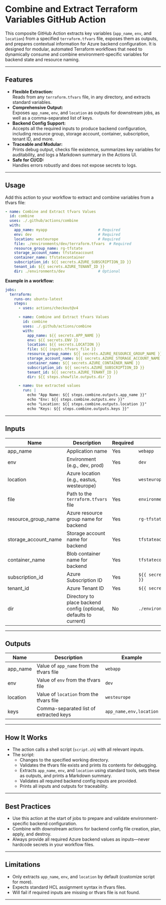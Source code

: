 # Combine and Extract Terraform Variables GitHub Action

This composite GitHub Action extracts key variables (`app_name`, `env`, and `location`) from a specified `terraform.tfvars` file, exposes them as outputs, and prepares contextual information for Azure backend configuration. It is designed for modular, automated Terraform workflows that need to dynamically consume and combine environment-specific variables for backend state and resource naming.

---

## Features

- **Flexible Extraction:**  
  Reads from any `terraform.tfvars` file, in any directory, and extracts standard variables.
- **Comprehensive Output:**  
  Exposes `app_name`, `env`, and `location` as outputs for downstream jobs, as well as a comma-separated list of keys.
- **Backend Config Support:**  
  Accepts all the required inputs to produce backend configuration, including resource group, storage account, container, subscription, tenant ID, and more.
- **Traceable and Modular:**  
  Prints debug output, checks file existence, summarizes key variables for auditability, and logs a Markdown summary in the Actions UI.
- **Safe for CI/CD:**  
  Handles errors robustly and does not expose secrets to logs.

---

## Usage

Add this action to your workflow to extract and combine variables from a tfvars file:

```yaml
- name: Combine and Extract tfvars Values
  id: combine
  uses: ./.github/actions/combine
  with:
    app_name: myapp                       # Required
    env: dev                              # Required
    location: westeurope                  # Required
    file: ./environments/dev/terraform.tfvars  # Required
    resource_group_name: rg-tfstate
    storage_account_name: tfstateaccount
    container_name: tfstatecontainer
    subscription_id: ${{ secrets.AZURE_SUBSCRIPTION_ID }}
    tenant_id: ${{ secrets.AZURE_TENANT_ID }}
    dir: ./environments/dev               # Optional
```

**Example in a workflow:**

```yaml
jobs:
  terraform:
    runs-on: ubuntu-latest
    steps:
      - uses: actions/checkout@v4

      - name: Combine and Extract tfvars Values
        id: combine
        uses: ./.github/actions/combine
        with:
          app_name: ${{ secrets.APP_NAME }}
          env: ${{ secrets.ENV }}
          location: ${{ secrets.LOCATION }}
          file: ${{ inputs.tfvars_file }}
          resource_group_name: ${{ secrets.AZURE_RESOURCE_GROUP_NAME }}
          storage_account_name: ${{ secrets.AZURE_STORAGE_ACCOUNT_NAME }}
          container_name: ${{ secrets.AZURE_CONTAINER_NAME }}
          subscription_id: ${{ secrets.AZURE_SUBSCRIPTION_ID }}
          tenant_id: ${{ secrets.AZURE_TENANT_ID }}
          dir: ${{ steps.showfile.outputs.dir }}

      - name: Use extracted values
        run: |
          echo "App Name: ${{ steps.combine.outputs.app_name }}"
          echo "Env: ${{ steps.combine.outputs.env }}"
          echo "Location: ${{ steps.combine.outputs.location }}"
          echo "Keys: ${{ steps.combine.outputs.keys }}"
```

---

## Inputs

| Name                | Description                                                      | Required | Example                         |
|---------------------|------------------------------------------------------------------|----------|----------------------------------|
| app_name            | Application name                                                 | Yes      | `webapp`                        |
| env                 | Environment (e.g., dev, prod)                                    | Yes      | `dev`                           |
| location            | Azure location (e.g., eastus, westeurope)                        | Yes      | `westeurope`                    |
| file                | Path to the `terraform.tfvars` file                              | Yes      | `environments/dev/terraform.tfvars` |
| resource_group_name | Azure resource group name for backend                            | Yes      | `rg-tfstate`                    |
| storage_account_name| Storage account name for backend                                 | Yes      | `tfstateaccount`                |
| container_name      | Blob container name for backend                                  | Yes      | `tfstatecontainer`              |
| subscription_id     | Azure Subscription ID                                            | Yes      | `${{ secrets.AZURE_SUBSCRIPTION_ID }}` |
| tenant_id           | Azure Tenant ID                                                  | Yes      | `${{ secrets.AZURE_TENANT_ID }}` |
| dir                 | Directory to place backend config (optional, defaults to current)| No       | `./environments/dev`            |

---

## Outputs

| Name       | Description                                   | Example                    |
|------------|-----------------------------------------------|----------------------------|
| app_name   | Value of `app_name` from the tfvars file      | `webapp`                   |
| env        | Value of `env` from the tfvars file           | `dev`                      |
| location   | Value of `location` from the tfvars file      | `westeurope`               |
| keys       | Comma-separated list of extracted keys        | `app_name,env,location`    |

---

## How It Works

- The action calls a shell script (`script.sh`) with all relevant inputs.
- The script:
  - Changes to the specified working directory.
  - Validates the tfvars file exists and prints its contents for debugging.
  - Extracts `app_name`, `env`, and `location` using standard tools, sets these as outputs, and prints a Markdown summary.
  - Validates all required backend config inputs are provided.
  - Prints all inputs and outputs for traceability.

---

## Best Practices

- Use this action at the start of jobs to prepare and validate environment-specific backend configuration.
- Combine with downstream actions for backend config file creation, plan, apply, and destroy.
- Always provide all required Azure backend values as inputs—never hardcode secrets in your workflow files.

---

## Limitations

- Only extracts `app_name`, `env`, and `location` by default (customize script for more).
- Expects standard HCL assignment syntax in tfvars files.
- Will fail if required inputs are missing or tfvars file is not found.

---
